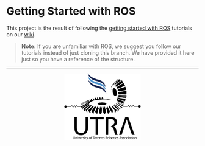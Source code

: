 # Getting Started with ROS

This project is the result of following the [getting started with ROS](https://github.com/UTRA-ART/SLAM/wiki#getting-started-with-ros) tutorials on our [wiki](https://github.com/UTRA-ART/SLAM/wiki).

>**Note:** If you are unfamiliar with ROS, we suggest you follow our tutorials instead of just cloning this branch. We have provided it here just so you have a reference of the structure.
---
<p align="center">
<img src="https://raw.githubusercontent.com/UTRA-ART/SLAM/dev/docs/res/utra-logo.png" alt="UTRA logo" width="200"/>
</p>
